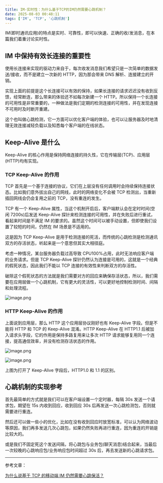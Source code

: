 ```yaml
---
title: IM-实时性：为什么基于TCP的IM仍然需要心跳机制？
date: 2025-08-03 00:48:11
tags: ['IM', 'TCP', '心跳机制']
---
```


IM(即时通讯应用)的特点是实时、可靠性，即可以快速、正确的收/发消息，在本篇我们着重讨论实时性。

## IM 中保持有效长连接的重要性

使用长连接来实现的驱动力来自于，每次收发消息我们希望只是一次简单的数据发送/接收，而不是建立一次新的 HTTP，因为那会带来 DNS 解析、连接建立的开销。

实现上面的前提是这个长连接可以有效的保持，如果长连接的请求迟迟没有收到反馈，经常断连，那么带来的体验还不如每次新建一个 HTTP。所以保持一个长连接的可用性是非常重要的，一种做法是我们定期的检测连接的可用性，并在发现连接不可用时及时断开重建。

这个也叫做心跳检测，它一方面可以优化客户端的体验，也可以让服务器及时地清理无效连接减轻负载以及知悉每个客户端的在线状态。

## Keep-Alive 是什么

Keep-Alive 的核心作用是保持网络连接的持久性，它在传输层(TCP)、应用层(HTTP)均有实现。

### TCP Keep-Alive 的作用

TCP 首先是一个基于连接的协议，它们在上层没有任何调用时会持续保持连接状态。比如我们意外拔出自己的网线，此时的网络变化不会被 TCP 检测出，当重新插回网线会仍会复用之前的 TCP，没有重连的发生。

TCP 有一个 Keep-Alive 属性，当这个机制开启后，客户端默认会在定时时间(空闲 7200s)后发送 Keep-Alive 探针来检测连接的可用性，并在失败后进行重试，看起来时间是不满足 IM 的要求的。虽然这个时间可以被手动设置，但即使我们设置了较短的时间，仍然在 IM 场景是不适用的。

这是因为 TCP Keep-Alive 是用于检测连接的死活，而传统的心跳检测是检测通讯双方的存活状态，听起来是一个意思但其实大相径庭。

考虑一种情况，某台服务器负载过高导致 CPU100%占用，此时无法响应客户端的业务请求。但是 TCP Keep-Alive 探针仍然认为连接是可用的，这就是一个经典的假死状态，因此我们不能以 TCP 连接的有效性来判断双方的存活性。

破除这个假死状态的方法就是我们需要对方的回应来确保存活状态，所以，我们需要在应用层做一个心跳机制，它有更大的灵活性，可以更好地控制检测时间、间隔和处理流程。

![image.png](attachment:49ebdd70-2049-46b5-b66f-edc7a4f9e791:image.png)

### HTTP Keep-Alive 的作用

上面说到应用层，那么 HTTP 这个应用层协议刚好也有 Keep-Alive 字段。但是不能将 HTTP 和 TCP 的 Keep-Alive 混淆。HTTP Keep-Alive 在 HTTP1.1 后被加入请求头字段，它的作用是保持多路复用来让多次 HTTP 请求能够复用同一个连接，提高通信效率，并没有检测存活状态的作用。

![image.png](attachment:62ea48e0-cbdb-4803-8d42-5b5a8223f1e5:image.png)

![image.png](attachment:8dc2b940-1dc7-4372-a3a6-23e6635dfbae:image.png)

上图为打开了 Keep-Alive 字段后，HTTP1.0 和 1.1 的区别。

## 心跳机制的实现参考

首先最简单的方式就是我们可以在客户端设置一个定时器，每隔 30s 发送一个请求包，期望在 15s 内收到回应，收到回应 30s 后再发送一次心跳检测包，否则就需要进行重连。

然后还可以做一些小的优化，比如在没有收到回应时放宽标准，可以认为网络波动等原因，我们再多发送几次心跳包，如果仍然失败再进行重连，因为重连的开销是比较大的。

或是我们不固定死这个发送间隔，将心跳包与业务包(聊天消息)结合起来，当最后一次较晚的心跳响应包/业务响应包时间超过 30s 后，再去发送新的心跳请求包。

---

参考文章：

[为什么说基于 TCP 的移动端 IM 仍然需要心跳保活？](http://www.52im.net/thread-281-1-1.html)
